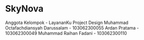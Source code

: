 # SkyNova
Anggota Kelompok - LayananKu Project Design
Muhammad Octafachdiansyah Darussalam - 103062300055
Ardan Pratama - 103062300049
Muhammad Raihan Fadani - 103062300110
